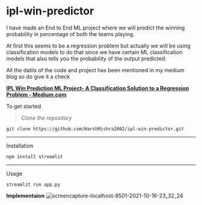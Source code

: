 # ipl-win-predictor
I have made an End to End ML project where we will predict the winning probability in percentage of both the teams playing.

At first this seems to be a regression problem but actually we will be using classification models to do that since we 
have certain ML classification models that also tells you the probability of the output predicted.

All the datils of the code and project has been mentioned in my medium blog so do give it a check

[**IPL Win Prediction ML Project- A Classification Solution to a Regression Problem - Medium.com**](https://medium.com/@harshmishraandheri/ipl-win-prediction-ml-project-a-classification-solution-to-a-regression-problem-166fe571448a "IPL Win Prediction")

To get started 

> *Clone the repository*

```
git clone https://github.com/HarshMishra2002/ipl-win-predictor.git
```
---

Installation 

```
npm install streamlit
```
---
Usage

```
streamlit run app.py
```
**Implementaion**
![screencapture-localhost-8501-2021-10-16-23_32_24](https://user-images.githubusercontent.com/65888520/137598945-6bf89927-083c-4c71-8c7b-81faf35c42f4.png)
